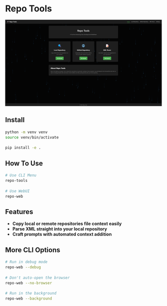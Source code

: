 # Repo Tools

![WebUI Home Page](images/ss1.png)

## Install

```bash
python -m venv venv
source venv/bin/activate

pip install -e .
```

## How To Use

```bash
# Use CLI Menu
repo-tools

# Use WebUI
repo-web
```

## Features
- **Copy local or remote repositories file context easily**
- **Parse XML straight into your local repository**
- **Craft prompts with automated context addition**

## More CLI Options

```bash
# Run in debug mode
repo-web --debug

# Don't auto-open the browser
repo-web --no-browser

# Run in the background
repo-web --background
```
